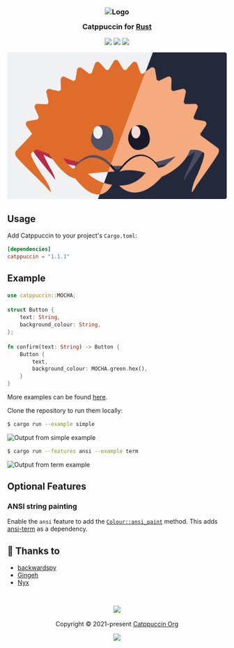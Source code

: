 <h3 align="center">
	<img src="https://raw.githubusercontent.com/catppuccin/catppuccin/main/assets/logos/exports/1544x1544_circle.png" width="100" alt="Logo"/><br/>
	<img src="https://raw.githubusercontent.com/catppuccin/catppuccin/main/assets/misc/transparent.png" height="30" width="0px"/>
	Catppuccin for <a href="https://www.rust-lang.org/">Rust</a>
	<img src="https://raw.githubusercontent.com/catppuccin/catppuccin/main/assets/misc/transparent.png" height="30" width="0px"/>
</h3>

<p align="center">
	<a href="https://github.com/catppuccin/rust/stargazers"><img src="https://img.shields.io/github/stars/catppuccin/rust?colorA=363a4f&colorB=b7bdf8&style=for-the-badge"></a>
	<a href="https://github.com/catppuccin/rust/issues"><img src="https://img.shields.io/github/issues/catppuccin/rust?colorA=363a4f&colorB=f5a97f&style=for-the-badge"></a>
	<a href="https://github.com/catppuccin/rust/contributors"><img src="https://img.shields.io/github/contributors/catppuccin/rust?colorA=363a4f&colorB=a6da95&style=for-the-badge"></a>
</p>

<p align="center">
	<img src="https://raw.githubusercontent.com/catppuccin/rust/main/assets/ferris.webp"/>
</p>

## Usage

Add Catppuccin to your project's `Cargo.toml`:

```toml
[dependencies]
catppuccin = "1.1.1"
```

## Example

```rust
use catppuccin::MOCHA;

struct Button {
    text: String,
    background_colour: String,
};

fn confirm(text: String) -> Button {
    Button {
        text,
        background_colour: MOCHA.green.hex(),
    }
}
```

More examples can be found
[here](https://github.com/catppuccin/rust/tree/main/examples).

Clone the repository to run them locally:

```bash
$ cargo run --example simple
```

![Output from simple example](https://raw.githubusercontent.com/catppuccin/rust/main/assets/simple-example.png)

```bash
$ cargo run --features ansi --example term
```

![Output from term example](https://raw.githubusercontent.com/catppuccin/rust/main/assets/term-example.png)

## Optional Features

### ANSI string painting

Enable the `ansi` feature to add the
[`Colour::ansi_paint`](crate::Colour::ansi_paint) method.
This adds [ansi-term](https://crates.io/crates/ansi_term) as a dependency.


## 💝 Thanks to

- [backwardspy](https://github.com/backwardspy)
- [Gingeh](https://github.com/Gingeh)
- [Nyx](https://github.com/nyxkrage)

&nbsp;

<p align="center">
	<img src="https://raw.githubusercontent.com/catppuccin/catppuccin/main/assets/footers/gray0_ctp_on_line.svg?sanitize=true" />
</p>

<p align="center">
	Copyright &copy; 2021-present <a href="https://github.com/catppuccin" target="_blank">Catppuccin Org</a>
</p>

<p align="center">
	<a href="https://github.com/catppuccin/catppuccin/blob/main/LICENSE"><img src="https://img.shields.io/static/v1.svg?style=for-the-badge&label=License&message=MIT&logoColor=d9e0ee&colorA=363a4f&colorB=b7bdf8"/></a>
</p>
